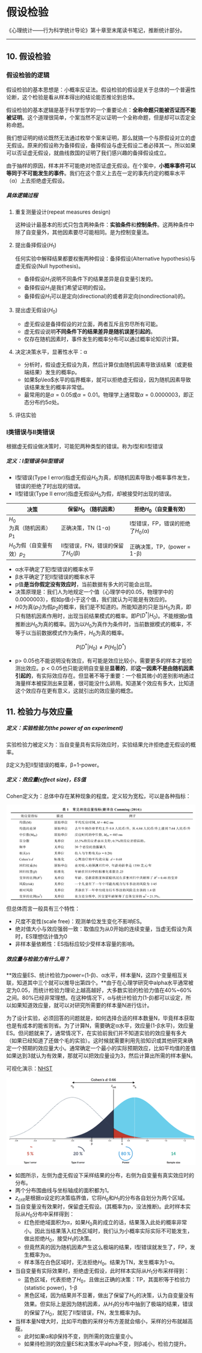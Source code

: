 # 假设检验

[author]: # "Vonng (fengruohang@outlook.com)"
[tags]: # "统计，数学"
[mtime]: #	"2017-03-31 11:42 "
《心理统计——行为科学统计导论》第十章至末尾读书笔记，推断统计部分。

----



## 10.  假设检验

### 假设检验的逻辑 

假设检验的基本思想是：小概率反证法。假设检验的假设是关于总体的一个普遍性论断，这个检验是看从样本得出的结论能否推论到总体。

假设检验的基本逻辑是基于科学哲学的一个重要论点：**全称命题只能被否证而不能被证明**。这个道理很简单，个案当然不足以证明一个全称命题，但是却可以否定全称命题。

我们想证明的结论既然无法通过枚举个案来证明，那么就搞一个与原假设对立的虚无假设。原来的假设称为备择假设，备择假设与虚无假设二者必择其一。所以如果可以否证虚无假设，就曲线救国的证明了我们感兴趣的备择假设成立。

由于抽样的原因，样本并不可能绝对地否证虚无假设。在个案中，**小概率事件可以等同于不可能发生的事件**。我们在这个意义上去在一定的事先约定的概率水平（α）上去拒绝虚无假设。

##### 具体逻辑过程

1. 重复测量设计(repeat measures design)

   这种设计最基本的形式只包含两种条件：**实验条件**和**控制条件**。这两种条件中除了自变量外，其他因素要尽可能相同。是为控制变量法。

2. 提出备择假设($H_1$)

   任何实验中解释结果都要权衡两种假设：备择假设(Alternative hypothesis)与虚无假设(Null hypothesis)。

   * 备择假设$H_1$说明不同条件下的结果差异是自变量引发的。
   * 备择假设$H_1$是我们希望证明的假设。
   * 备择假设$H_1$可以是定向(directional)的或者非定向(nondirectional)的。 

3. 提出虚无假设($H_0$)

   * 虚无假设是备择假设的对立面，两者互斥且穷尽所有可能。
   * 虚无假设说明**不同条件下的结果差异是随机误差引起的**。
   * 仅存在随机因素时，事件发生的概率分布可以通过概率论知识计算。

4. 决定决策水平，显著性水平：α

   * 分析时，假设虚无假设为真，然后计算仅由随机因素导致该结果（或更极端结果）发生的概率p。
   * 如果$p\leα$水平的临界概率，就可以拒绝虚无假设，因为随机因素导致该结果发生的概率非常低。
   * 最常用的是$α = 0.05$或$α=0.01$。物理学上通常取$α=0.0000003$，即正态分布约5σ处。

5. 评估实验



### I类错误与II类错误

根据虚无假设做决策时，可能犯两种类型的错误。称为I型和II型错误

##### 定义：I型错误与II型错误

* I型错误(Type I error)指虚无假设$H_0$为真，却随机因素导致小概率事件发生，错误的拒绝了时出现的错误。
* II型错误(Type II error)指虚无假设$H_0$为假，却被接受时出现的错误。

| 决策                  | 保留$H_0$ （随机因素）          | 拒绝$H_0$（自变量有效）         |
| ------------------- | ----------------------- | ---------------------- |
| $H_0$为真（随机因素）$p_1$  | 正确决策，TN (1-α)           | I型错误，FP，错误的拒绝了$H_0$(α) |
| $H_0$为假（自变量有效）$p_2$ | II型错误，FN，错误的保留了$H_0$(β) | 正确决策，TP，(power = 1-β)  |

* α水平确定了犯I型错误的概率水平
* β水平确定了犯II型错误的概率水平
* p值**是当你假定没有效应时**，当前数据有多大的可能会出现。
* 决策原理是：我们人为地规定一个值（心理学中的0.05，物理学中的0.0000003），假如p值小于这个值，我们就认为可能是有效应的。
* $H0$为真($p_1$)为假$p_2$的概率，我们是不知道的。所能知道的只是当$H_0$为真，即只有随机因素作用时，出现当前结果模式的概率。即$P(D^*|H_0)$。不能根据p值推断出$H_0$为真的概率。因为以$H_0$为真作为条件时，当前数据模式的概率，不等于以当前数据模式作为条件，$H_0$为真的概率。

$$
P(D^*|H_0) \ne P(H_0|D^*)
$$

* p> 0.05也不能说明没有效应，有可能是效应比较小，需要更多的样本才能检测出效应。p < 0.05也只能说明自变量是**显著的**，即**这一因素不是由随机因素引起的**，有实际效应存在。但显著不等于重要：一个极其微小的差别影响通过海量样本被探测出来显著，很可能没什么卵用。知道某个效应有多大，比知道这个效应存在更有意义，这就引出的效应量的概念。




## 11.  检验力与效应量

##### 定义：实验检验力(the power of an experiment)

实验检验力被定义为：当自变量具有实际效应时，实验结果允许拒绝虚无假设的概率。

β定义为犯II型错误的概率，β=1-power。



##### 定义：效应量(effect size)，ES值

Cohen定义为：总体中存在某种现象的程度。定义较为宽松，可以是各种指标：

![](images/effect-size.png)但总体而言一般具有三个特性：

* 尺度不变性(scale free)：观测单位发生变化不影响ES。
* 绝对值大小与效应强弱一致：取值应为从0开始的连续变量，当虚无假设为真时，ES理想估计值为0
* 非样本量依赖性：ES指标应较少受样本容量的影响。



##### 效应量与检验力有什么用？

**效应量ES、统计检验力power=(1-β)、α水平，样本量N，这四个变量相互关联，知道其中三个就可以推导出第四个。**由于在心理学研究中alpha水平通常被定为0.05，而统计检验力理论上越高越好，大多数实验的检验力值在40%~60%之间。80%已经非常理想。在这种情况下，α与统计检验力(1-β)都可以设定，所以如果知道效应量，就可以对研究所需要的样本量N进行估计。

为了设计实验，必须回答的问题就是，如何选择合适的样本数量N，毕竟样本获取也是有成本的能省则省。为了计算N，需要确定α水平，效应量(1-β水平)，效应量ES。但问题就来了，通常情况下，在实验前我们并不知道实验的效应量有多大（如果已经知道了还做个毛的实验）。这时候就需要利用先验知识或其他研究来确定一个预期的效应量大小。通常确定一个最小的实际预期效应，比如平均值的差值如果达到3就认为有效果，那就可以把效应量设为3，然后计算出所需的样本量N。



可视化演示：[NHST](http://rpsychologist.com/d3/NHST/)

![](images/statistic-power.png)

* 如图所示，左侧为虚无假设下采样结果的分布，右侧为自变量有真实效应时的分布。
* 两个分布围曲线与坐标轴成的面积都为1。
* $z_{crit}$是根据α设定的决策临界值，它将$H_0$和$H_1$的分布各自划分为两个区域。
* 当自变量没有效果时，保留虚无假设。(其概率为p，没法推断)。此时样本实际从$H_0$分布中采样得到：
  * 红色拒绝域面积为α，如果$H_0$真的成立的话，结果落入此处的概率非常小。因此当结果落入红色区域时，我们认为小概率实际实际不可能发生，做出拒绝$H_0$，接受$H_1$的决策。
  * 但竟然真的因为随机因素产生这么极端的结果，I型错误就发生了，FP，发生概率为α。
  * 样本落在白色区域时，无法拒绝$H_0$。结果为TN，发生概率为1-α。
* 当自变量有实际效果时，拒绝虚无假设，此时样本实际从$H_1$分布采样得到：
  * 蓝色区域，代表拒绝了$H_0$，且做出正确的决策：TP，其面积等于检验力(statistic power)，1-β
  * 黑色区域，因为结果并不显著，做出了保留了$H_0$的决策，认为自变量没有效果。但实际上是因为随机因素，从$H_1$的分布中抽到了极端的结果，错误的保留了$H_0$，就犯了II型错误，FN，发生概率为β。
* 当样本量N增大时，比如平均数的采样分布方差就会缩小，采样的分布就越高瘦。
  * 此时如果α和β保持不变，则所需的效应量变小。
  * 如果待检测的效应量ES和决策水平alpha不变，则β减小，检验力提升。





